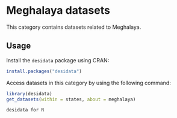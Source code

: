 
# Meghalaya datasets
This category contains datasets related to Meghalaya.
## Usage
Install the `desidata` package using CRAN:
```r
install.packages("desidata")
```
Access datasets in this category by using the following command:
```r
library(desidata)
get_datasets(within = states, about = meghalaya)
```
`desidata for R`
